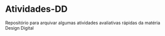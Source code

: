 # Atividades-DD
Repositório para arquivar algumas atividades avaliativas rápidas da matéria Design Digital
